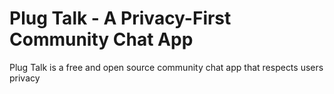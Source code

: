 # Plug Talk - A Privacy-First Community Chat App
Plug Talk is a free and open source community chat app that respects users privacy